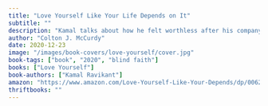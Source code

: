 ```yaml
---
title: "Love Yourself Like Your Life Depends on It"
subtitle: ""
description: "Kamal talks about how he felt worthless after his company folded. It wasn't until his life was reduced to telling himself all day every day to \"love himself\" that he began to have positive feelings for himself. Basically, a story of \"blind faith\"."
author: "Colton J. McCurdy"
date: 2020-12-23
image: "/images/book-covers/love-yourself/cover.jpg"
book-tags: ["book", "2020", "blind faith"]
books: ["Love Yourself"]
book-authors: ["Kamal Ravikant"]
amazon: "https://www.amazon.com/Love-Yourself-Like-Your-Depends/dp/0062968726/ref=sr_1_4?dchild=1&keywords=love+yourself&qid=1614102713&sr=8-4"
thriftbooks: ""
---
```


